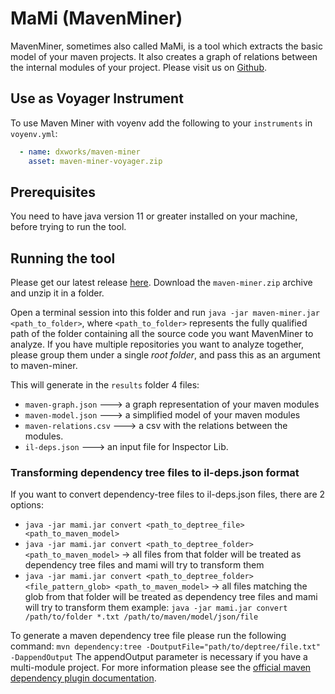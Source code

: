 # MaMi (MavenMiner)

MavenMiner, sometimes also called MaMi, is a tool which extracts the basic model of your maven projects. It also creates a graph of relations between the internal modules of your project.
Please visit us on [Github](https://github.com/dxworks/maven-miner).

## Use as Voyager Instrument
To use Maven Miner with voyenv add the following to your `instruments` in `voyenv.yml`:
```yaml
  - name: dxworks/maven-miner
    asset: maven-miner-voyager.zip
```

## Prerequisites
You need to have java version 11 or greater installed on your machine, before trying to run the tool.

## Running the tool
Please get our latest release [here](https://github.com/dxworks/maven-miner/releases). Download the `maven-miner.zip` archive and unzip it in a folder. 

Open a terminal session into this folder and run `java -jar maven-miner.jar <path_to_folder>`, where `<path_to_folder>` represents the fully qualified path of the folder containing all the source code you want MavenMiner to analyze. If you have multiple repositories you want to analyze together, please group them under a single _root folder_, and pass this as an argument to maven-miner. 

This will generate in the `results` folder 4 files:
* `maven-graph.json` ---> a graph representation of your maven modules
* `maven-model.json` ---> a simplified model of your maven modules
* `maven-relations.csv` ---> a csv with the relations between the modules.
* `il-deps.json` ---> an input file for Inspector Lib.

### Transforming dependency tree files to il-deps.json format
If you want to convert dependency-tree files to il-deps.json files, there are 2 options:
* `java -jar mami.jar convert <path_to_deptree_file> <path_to_maven_model>`
* `java -jar mami.jar convert <path_to_deptree_folder> <path_to_maven_model>` -> all files from that folder will be treated as dependency tree files and mami will try to transform them
* `java -jar mami.jar convert <path_to_deptree_folder> <file_pattern_glob> <path_to_maven_model>` -> all files matching the glob from that folder will be treated as dependency tree files and mami will try to transform them
example: `java -jar mami.jar convert /path/to/folder *.txt /path/to/maven/model/json/file`
  
To generate a maven dependency tree file please run the following command:
`mvn dependency:tree -DoutputFile="path/to/deptree/file.txt" -DappendOutput`
The appendOutput parameter is necessary if you have a multi-module project. For more information please see the [official maven dependency plugin documentation](https://maven.apache.org/plugins/maven-dependency-plugin/tree-mojo.html).
